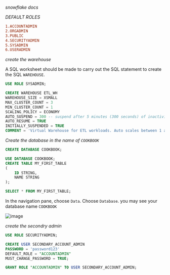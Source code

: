 _snowflake docs_


_DEFAULT ROLES_

```conf
1.ACCOUNTADMIN
2.ORGADMIN
3.PUBLIC
4.SECURITYADMIN
5.SYSADMIN
6.USERADMIN
```

_create the warehouse_

A SQL worksheet should be made to carry out the SQL statement to create the SQL `WAREHOUSE`.

```sql
USE ROLE SYSADMIN;

CREATE WAREHOUSE ETL_WH
WAREHOUSE_SIZE = XSMALL
MAX_CLUSTER_COUNT = 3
MIN_CLUSTER_COUNT = 1
SCALING_POLICY = ECONOMY
AUTO_SUSPEND = 300 -- suspend after 5 minutes (300 seconds) of inactivity
AUTO_RESUME = TRUE
INITIALLY_SUSPENDED = TRUE
COMMENT = 'Virtual Warehouse for ETL workloads. Auto scales between 1 and 3 clusters depending on the workload';
```

_Create the database in the name of `COOKBOOK`_

```sql
CREATE DATABASE COOKBOOK;

USE DATABASE COOKBOOK;
CREATE TABLE MY_FIRST_TABLE
(
    ID STRING,
    NAME STRING
);

SELECT * FROM MY_FIRST_TABLE;
```

In the navigation pane, choose `Data`. Choose `Database`. you may see your database name `COOKBOOK`

![image](https://github.com/januo-org/proof-of-concepts/assets/57703276/9c8bf151-c972-4152-888c-7fc506615c7f)


_create the secondry admin_

```sql
USE ROLE SECURITYADMIN;

CREATE USER SECONDARY_ACCOUNT_ADMIN 
PASSWORD = 'password123' 
DEFAULT_ROLE = "ACCOUNTADMIN" 
MUST_CHANGE_PASSWORD = TRUE;

GRANT ROLE "ACCOUNTADMIN" TO USER SECONDARY_ACCOUNT_ADMIN;
```
